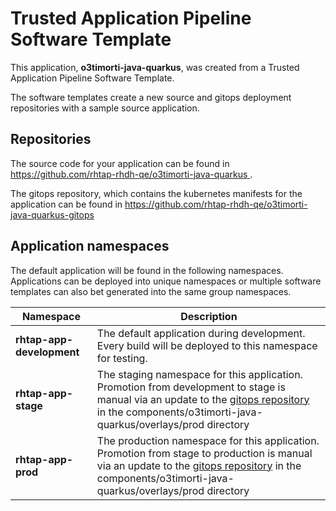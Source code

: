 # Trusted Application Pipeline Software Template

This application, **o3timorti-java-quarkus**, was created from a Trusted Application Pipeline Software Template.

The software templates create a new source and gitops deployment repositories with a sample source application. 

## Repositories

The source code for your application can be found in [https://github.com/rhtap-rhdh-qe/o3timorti-java-quarkus ](https://github.com/rhtap-rhdh-qe/o3timorti-java-quarkus ).
 
The gitops repository, which contains the kubernetes manifests for the application can be found in 
[https://github.com/rhtap-rhdh-qe/o3timorti-java-quarkus-gitops ](https://github.com/rhtap-rhdh-qe/o3timorti-java-quarkus-gitops ) 

## Application namespaces 

The default application will be found in the following namespaces. Applications can be deployed into unique namespaces or multiple software templates can also bet generated into the same group namespaces.  

|  Namespace   |  Description   |  
| -------- | -------- |   
| **rhtap-app-development** | The default application during development. Every build will be deployed to this namespace for testing. | 
| **rhtap-app-stage** | The staging namespace for this application. Promotion from development to stage is manual via an update to the [gitops repository](https://github.com/rhtap-rhdh-qe/o3timorti-java-quarkus-gitops ) in the components/o3timorti-java-quarkus/overlays/prod directory |  
| **rhtap-app-prod** | The production namespace for this application. Promotion from stage to production is manual via an update to the [gitops repository](https://github.com/rhtap-rhdh-qe/o3timorti-java-quarkus-gitops ) in the components/o3timorti-java-quarkus/overlays/prod directory | 